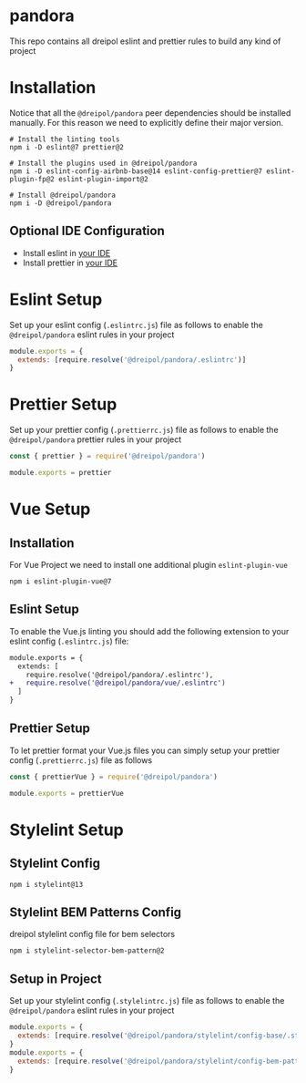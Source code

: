 # pandora
This repo contains all dreipol eslint and prettier rules to build any kind of project


# Installation

Notice that all the `@dreipol/pandora` peer dependencies should be installed manually. For this reason we need to explicitly define their major version.

```shell
# Install the linting tools
npm i -D eslint@7 prettier@2

# Install the plugins used in @dreipol/pandora
npm i -D eslint-config-airbnb-base@14 eslint-config-prettier@7 eslint-plugin-fp@2 eslint-plugin-import@2

# Install @dreipol/pandora
npm i -D @dreipol/pandora
```

## Optional IDE Configuration

- Install eslint in [your IDE](https://eslint.org/docs/user-guide/integrations)
- Install prettier in [your IDE](https://prettier.io/docs/en/editors.html)

# Eslint Setup

Set up your eslint config (`.eslintrc.js`) file as follows to enable the `@dreipol/pandora` eslint rules in your project

```js
module.exports = {
  extends: [require.resolve('@dreipol/pandora/.eslintrc')]
}
```

# Prettier Setup

Set up your prettier config (`.prettierrc.js`) file as follows to enable the `@dreipol/pandora` prettier rules in your project

```js
const { prettier } = require('@dreipol/pandora')

module.exports = prettier
```


# Vue Setup

## Installation

For Vue Project we need to install one additional plugin `eslint-plugin-vue`

```shell
npm i eslint-plugin-vue@7
```

## Eslint Setup

To enable the Vue.js linting you should add the following extension to your eslint config (`.eslintrc.js`) file:

```diff
module.exports = {
  extends: [
    require.resolve('@dreipol/pandora/.eslintrc'), 
+   require.resolve('@dreipol/pandora/vue/.eslintrc')
  ]
}
```

## Prettier Setup

To let prettier format your Vue.js files you can simply setup your prettier config (`.prettierrc.js`) file as follows

```js
const { prettierVue } = require('@dreipol/pandora')

module.exports = prettierVue
```

# Stylelint Setup

## Stylelint Config

```shell
npm i stylelint@13
```


## Stylelint BEM Patterns Config
dreipol stylelint config file for bem selectors

```shell
npm i stylelint-selector-bem-pattern@2
```

## Setup in Project
Set up your stylelint config (`.stylelintrc.js`) file as follows to enable the `@dreipol/pandora` eslint rules in your project

```js
module.exports = {
  extends: [require.resolve('@dreipol/pandora/stylelint/config-base/.stylelintrc')]
}
module.exports = {
  extends: [require.resolve('@dreipol/pandora/stylelint/config-bem-pattern/.stylelintrc')]
}
```
